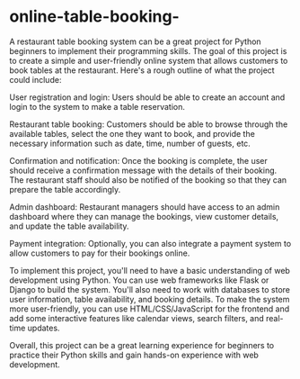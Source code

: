 # online-table-booking-
A restaurant table booking system can be a great project for Python beginners to implement their programming skills. The goal of this project is to create a simple and user-friendly online system that allows customers to book tables at the restaurant. Here's a rough outline of what the project could include:

User registration and login: Users should be able to create an account and login to the system to make a table reservation.

Restaurant table booking: Customers should be able to browse through the available tables, select the one they want to book, and provide the necessary information such as date, time, number of guests, etc.

Confirmation and notification: Once the booking is complete, the user should receive a confirmation message with the details of their booking. The restaurant staff should also be notified of the booking so that they can prepare the table accordingly.

Admin dashboard: Restaurant managers should have access to an admin dashboard where they can manage the bookings, view customer details, and update the table availability.

Payment integration: Optionally, you can also integrate a payment system to allow customers to pay for their bookings online.

To implement this project, you'll need to have a basic understanding of web development using Python. You can use web frameworks like Flask or Django to build the system. You'll also need to work with databases to store user information, table availability, and booking details. To make the system more user-friendly, you can use HTML/CSS/JavaScript for the frontend and add some interactive features like calendar views, search filters, and real-time updates.

Overall, this project can be a great learning experience for beginners to practice their Python skills and gain hands-on experience with web development.
